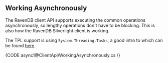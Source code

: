 ﻿
## Working Asynchronously

The RavenDB client API supports executing the common operations asynchronously, so lengthy operations don't have to be blocking. This is also how the RavenDB Silverlight client is working.

The TPL support is using `System.Threading.Tasks`, a good intro to which can be found [here](http://www.codethinked.com/net-40-and-systemthreadingtasks).

{CODE async1@ClientApi\WorkingAsynchronously.cs /}